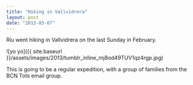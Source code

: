 ```yaml
---
title: "Hiking in Vallvidrera"
layout: post
date: "2013-03-07"
---
```


Riu went hiking in Vallvidrera on the last Sunday in February.

![yo yo]({{ site.baseurl }}/assets/images/2013/tumblr_inline_mj8od49TUV1qz4rgp.jpg)

This is going to be a regular expedition, with a group of families from the BCN Tots email group.

